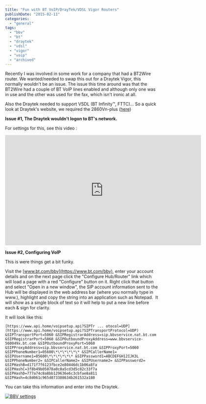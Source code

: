 ```yaml
---
title: "Fun with BT VoIP/DrayTek/VDSL Vigor Routers"
publishDate: "2015-02-11"
categories: 
  - "general"
tags: 
  - "bbv"
  - "bt"
  - "draytek"
  - "vdsl"
  - "vigor"
  - "voip"
  - "archived"
---
```


Recently I was involved in some work for a company that had a BT2Wire router. We wanted/needed to swap this out for a Draytek Vigor, this normally wouldn't be an issue. The issue this time around was that the BT2Wire had a couple of BT VoIP lines enabled and although only one was in use and the other was used for the fax, which isn't ironic at all.

Also the Draytek needed to support VSDL (BT Infinity™, FTTC)... So a quick look at Draytek's website, we required the 2860Vn-plus ([here](https://www.draytek.co.uk/products/business/vigor-2860))

**Issue #1, The Draytek wouldn't logon to BT's network.**

For settings for this, see this video :

<iframe width="640" height="360" src="https://youtube.com/embed/n7-zYcSVHF4" frameborder="0" allowfullscreen="allowfullscreen"></iframe>

**Issue #2, Configuring VoIP**

This is were things get a bit funky.

Visit the [www.bt.com/bbv](https://www.bt.com/bbv), enter your account details and on the next page click the "Configure Hub/Router" link which will load a page with a red "Configure" button on it. Right click that button and select "Open in a new window", the SIP account information sent to the Hub will be displayed in the web address bar (where you normally type in www.), highlight and copy the string into an application such as Notepad.  It will show as a single block of text so it will help to put a new line before each & sign for clarity.

It will look like this:

```
[https://www.api.home/voipsetup.api?SIPTr ... otocol=UDP](https://www.api.home/voipsetup.api?SIPTransportProtocol=UDP) &SIPTransportPort=5060 &SIPRegistrarAddress=sip.bbvservice.nat.bt.com &SIPRegistrarPort=5060 &SIPOutboundProxyAddress=www.bbvservice-560049x.bt.com &SIPOutboundProxyPort=5060 &SIPProxyAddress=sip.bbvservice.nat.bt.com &SIPProxyPort=5060 &SIPPhoneNumber1=05600\*\*\*\*\*\* &SIPCallerName1= &SIPUsername1=05600\*\*\*\*\*\* &SIPPassword1=ABCDEFGH12IJK3L &SIPPhoneNumber2= &SIPCallerName2= &SIPUsername2= &SIPPassword2= &SIPHashB=d171f7f6123fbce2e80446dc1b06a8fa &SIPHashC=3f8b49b05078a0c0a5cd3d5c82c33f7a &SIPHashD=777a74c8a8bb129636e6c3cbfae8a811 &SIPHash=4c8d061c965d073308634b261532a180
```

You can take this information and enter into the Draytek.

[![BBV settings](/images/BBV-settings.jpg)](https://www.ramblinggeek.co.uk/wp-content/uploads/2015/02/BBV-settings.jpg)
